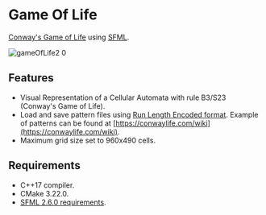# Game Of Life
[Conway's Game of Life](https://en.wikipedia.org/wiki/Conway%27s_Game_of_Life) using [SFML](https://www.sfml-dev.org/index.php).

![gameOfLife2 0](https://github.com/alejandrofsevilla/game-of-life/assets/110661590/b650f6af-1aa7-45b8-b20a-3e18f63c934b)

## Features
* Visual Representation of a Cellular Automata with rule B3/S23 (Conway's Game of Life).
* Load and save pattern files using [Run Length Encoded format](https://conwaylife.com/wiki/Run_Length_Encoded). Example of patterns can be found at [https://conwaylife.com/wiki](https://conwaylife.com/wiki).
* Maximum grid size set to 960x490 cells.
## Requirements
* C++17 compiler.
* CMake 3.22.0.
* [SFML 2.6.0 requirements](https://www.sfml-dev.org/tutorials/2.6/start-cmake.php#requirements).
